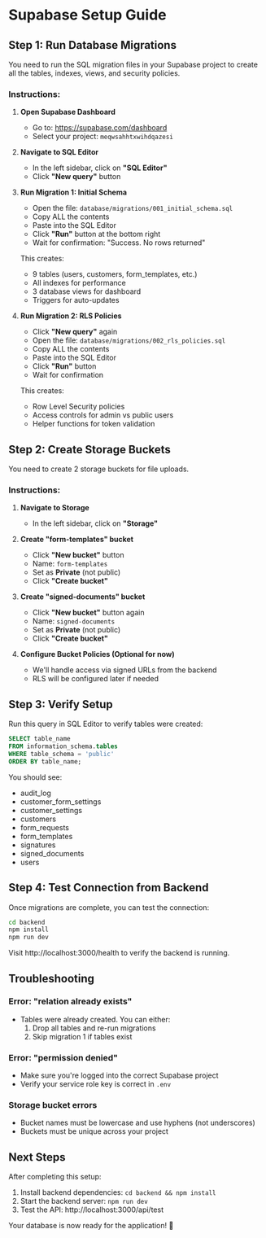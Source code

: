# Supabase Setup Guide

## Step 1: Run Database Migrations

You need to run the SQL migration files in your Supabase project to create all the tables, indexes, views, and security policies.

### Instructions:

1. **Open Supabase Dashboard**
   - Go to: https://supabase.com/dashboard
   - Select your project: `meqwsahhtxwihdqazesi`

2. **Navigate to SQL Editor**
   - In the left sidebar, click on **"SQL Editor"**
   - Click **"New query"** button

3. **Run Migration 1: Initial Schema**
   - Open the file: `database/migrations/001_initial_schema.sql`
   - Copy ALL the contents
   - Paste into the SQL Editor
   - Click **"Run"** button at the bottom right
   - Wait for confirmation: "Success. No rows returned"

   This creates:
   - 9 tables (users, customers, form_templates, etc.)
   - All indexes for performance
   - 3 database views for dashboard
   - Triggers for auto-updates

4. **Run Migration 2: RLS Policies**
   - Click **"New query"** again
   - Open the file: `database/migrations/002_rls_policies.sql`
   - Copy ALL the contents
   - Paste into the SQL Editor
   - Click **"Run"** button
   - Wait for confirmation

   This creates:
   - Row Level Security policies
   - Access controls for admin vs public users
   - Helper functions for token validation

## Step 2: Create Storage Buckets

You need to create 2 storage buckets for file uploads.

### Instructions:

1. **Navigate to Storage**
   - In the left sidebar, click on **"Storage"**

2. **Create "form-templates" bucket**
   - Click **"New bucket"** button
   - Name: `form-templates`
   - Set as **Private** (not public)
   - Click **"Create bucket"**

3. **Create "signed-documents" bucket**
   - Click **"New bucket"** button again
   - Name: `signed-documents`
   - Set as **Private** (not public)
   - Click **"Create bucket"**

4. **Configure Bucket Policies (Optional for now)**
   - We'll handle access via signed URLs from the backend
   - RLS will be configured later if needed

## Step 3: Verify Setup

Run this query in SQL Editor to verify tables were created:

```sql
SELECT table_name
FROM information_schema.tables
WHERE table_schema = 'public'
ORDER BY table_name;
```

You should see:
- audit_log
- customer_form_settings
- customer_settings
- customers
- form_requests
- form_templates
- signatures
- signed_documents
- users

## Step 4: Test Connection from Backend

Once migrations are complete, you can test the connection:

```bash
cd backend
npm install
npm run dev
```

Visit http://localhost:3000/health to verify the backend is running.

## Troubleshooting

### Error: "relation already exists"
- Tables were already created. You can either:
  1. Drop all tables and re-run migrations
  2. Skip migration 1 if tables exist

### Error: "permission denied"
- Make sure you're logged into the correct Supabase project
- Verify your service role key is correct in `.env`

### Storage bucket errors
- Bucket names must be lowercase and use hyphens (not underscores)
- Buckets must be unique across your project

## Next Steps

After completing this setup:
1. Install backend dependencies: `cd backend && npm install`
2. Start the backend server: `npm run dev`
3. Test the API: http://localhost:3000/api/test

Your database is now ready for the application! 🎉
